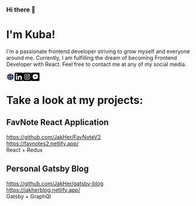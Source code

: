 ### Hi there 👋

# I'm Kuba!

I'm a passionate frontend developer striving to grow myself and everyone around me. Currently, I am fulfilling the dream of becoming Frontend Developer with React. Feel free to contact me at any of my social media.

[<img align="left" width="22px" alt="website" src="https://raw.githubusercontent.com/JakHer/JakHer/0e112df5589cf9c932c94b505bb98131159cbdf3/assets/website32.svg" />][website]
[<img align="left" width="22px" alt="linkedin" src="https://raw.githubusercontent.com/JakHer/JakHer/0e112df5589cf9c932c94b505bb98131159cbdf3/assets/linked32.svg" />][linkedin]
[<img align="left" width="22px" alt="instagram" src="https://raw.githubusercontent.com/JakHer/JakHer/0e112df5589cf9c932c94b505bb98131159cbdf3/assets/instagram32.svg" />][instagram]

[<img align="left" width="22px" alt="messenger" src="https://raw.githubusercontent.com/JakHer/JakHer/0e112df5589cf9c932c94b505bb98131159cbdf3/assets/messenger32.svg" />][messenger]

[website]: https://jakher.github.io/
[messenger]: https://www.facebook.com/messages/t/qbbaa
[instagram]: https://www.instagram.com/kubahermyt/
[linkedin]: https://www.linkedin.com/in/jakub-hermyt/

<br/>

# Take a look at my projects:

## FavNote React Application
https://github.com/JakHer/FavNoteV2<br/>
https://favnotes2.netlify.app/<br/>
React + Redux

## Personal Gatsby Blog
https://github.com/JakHer/gatsby-blog<br/>
https://jakherblog.netlify.app/<br/>
Gatsby + GraphQl

<!--
**JakHer/JakHer** is a ✨ _special_ ✨ repository because its `README.md` (this file) appears on your GitHub profile.

Here are some ideas to get you started:

- 🔭 I’m currently working on ...
- 🌱 I’m currently learning ...
- 👯 I’m looking to collaborate on ...
- 🤔 I’m looking for help with ...
- 💬 Ask me about ...
- 📫 How to reach me: ...
- 😄 Pronouns: ...
- ⚡ Fun fact: ...
-->
